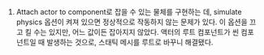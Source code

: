 1. Attach actor to component로 잡을 수 있는 물체를 구현하는 데, simulate physics 옵션이 켜져 있으면 정상적으로 작동하지 않는 문제가 있다. 이 옵션을 끄고 킬 수는 있지만, 어느 값이든 잡아지지 않았다. 액터의 루트 컴포넌트가 씬 컴포넌트일 때 발생하는 것으로, 스태틱 메시를 루트로 바꾸니 해결됐다.
